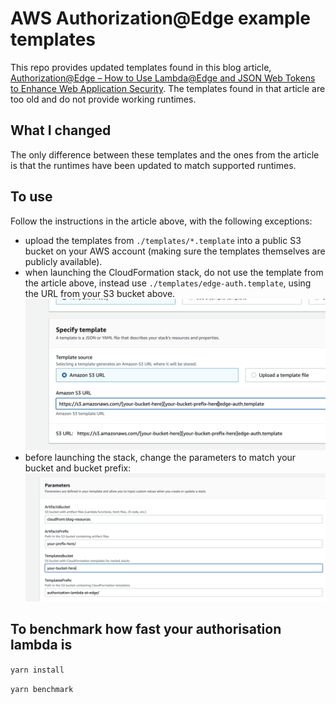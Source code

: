 # AWS Authorization@Edge example templates

This repo provides updated templates found in this blog article, [Authorization@Edge – How to Use Lambda@Edge and JSON Web Tokens to Enhance Web Application Security](https://aws.amazon.com/blogs/networking-and-content-delivery/authorizationedge-how-to-use-lambdaedge-and-json-web-tokens-to-enhance-web-application-security/). The templates found in that article are too old and do not provide working runtimes.

## What I changed

The only difference between these templates and the ones from the article is that the runtimes have been updated to match supported runtimes.

## To use

Follow the instructions in the article above, with the following exceptions:
  - upload the templates from `./templates/*.template` into a public S3 bucket on your AWS account (making sure the templates themselves are publicly available).
  - when launching the CloudFormation stack, do not use the template from the article above, instead use `./templates/edge-auth.template`, using the URL from your S3 bucket above.
      ![launch template](https://github.com/froesecom/aws-auth-at-edge/blob/main/src/images/launch-template.png)
  - before launching the stack, change the parameters to match your bucket and bucket prefix:
      ![parameters](https://github.com/froesecom/aws-auth-at-edge/blob/main/src/images/parameters.png)

## To benchmark how fast your authorisation lambda is

`yarn install`

`yarn benchmark`
